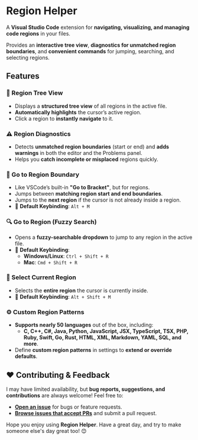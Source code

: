 # Region Helper

A <!-- [Visual Studio Code](https://marketplace.visualstudio.com/region-helper) --> **Visual Studio Code** extension for **navigating, visualizing, and managing code regions** in your files.  

Provides an **interactive tree view**, **diagnostics for unmatched region boundaries**, and **convenient commands** for jumping, searching, and selecting regions.

## Features

### 📂 Region Tree View

- Displays a **structured tree view** of all regions in the active file.
- **Automatically highlights** the cursor’s active region.
- Click a region to **instantly navigate** to it.

### ⚠️ Region Diagnostics

- Detects **unmatched region boundaries** (start or end) and **adds warnings** in both the editor and the Problems panel.
- Helps you **catch incomplete or misplaced** regions quickly.

### 🐇 Go to Region Boundary

- Like VSCode’s built-in **"Go to Bracket"**, but for regions.
- Jumps between **matching region start and end boundaries**.
- Jumps to the **next region** if the cursor is not already inside a region.
- 📌 **Default Keybinding**: `Alt + M`

### 🔍 Go to Region (Fuzzy Search)

- Opens a **fuzzy-searchable dropdown** to jump to any region in the active file.
- 📌 **Default Keybinding**:
  - **Windows/Linux**: `Ctrl + Shift + R`
  - **Mac**: `Cmd + Shift + R`

### 🎯 Select Current Region

- Selects the **entire region** the cursor is currently inside.
- 📌 **Default Keybinding**: `Alt + Shift + M`

### ⚙️ Custom Region Patterns

- **Supports nearly 50 languages** out of the box, including:
  - **C, C++, C#, Java, Python, JavaScript, JSX, TypeScript, TSX, PHP, Ruby, Swift, Go, Rust, HTML, XML, Markdown, YAML, SQL, and more**.
- Define **custom region patterns** in settings to **extend or override defaults**.

<!-- ## 🚀 Installation

1. **[Download Region Helper](https://marketplace.visualstudio.com/region-helper)** from the VSCode Marketplace.
2. **Reload VSCode** after installation.
3. **Enjoy faster region navigation** and better code organization! -->

## ❤️ Contributing & Feedback

I may have limited availability, but **bug reports, suggestions, and contributions** are always welcome! Feel free to:

- **[Open an issue](https://github.com/alythobani/vscode-region-helper/issues/new/choose)** for bugs or feature requests.
- **[Browse issues that accept PRs](https://github.com/alythobani/vscode-region-helper/issues?q=state%3Aopen%20label%3A%22accepting%20PRs%22)** and submit a pull request.
<!-- - **[Leave a review](https://marketplace.visualstudio.com/items?itemName=alythobani.region-helper&ssr=false#review-details)** on the VSCode Marketplace. -->

Hope you enjoy using **Region Helper**. Have a great day, and try to make someone else's day great too! 😊

